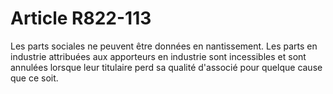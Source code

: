 # Article R822-113

Les parts sociales ne peuvent être données en nantissement.   Les parts en industrie attribuées aux apporteurs en industrie sont incessibles et sont annulées lorsque leur titulaire perd sa qualité d'associé pour quelque cause que ce soit.